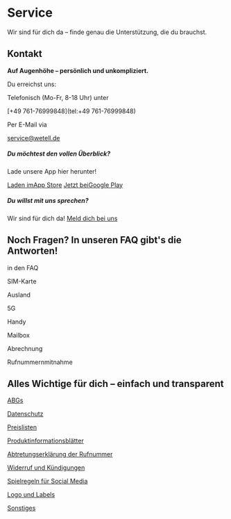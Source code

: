 Service
==========

Wir sind für dich da –
finde genau die Unterstützung,
die du brauchst.

Kontakt
----------

**Auf Augenhöhe – persönlich und unkompliziert.**

Du erreichst uns:

Telefonisch
(Mo-Fr, 8-18 Uhr) unter

[\+49 761-76999848](tel:+49 761-76999848)

Per E-Mail via

[service@wetell.de](mailto:service@wetell.de)

##### Du möchtest den vollen Überblick? #####

Lade unsere App hier herunter!

[Laden imApp Store](https://apps.apple.com/de/app/wetell/id6450259024) [Jetzt beiGoogle Play](https://play.google.com/store/apps/details?id=de.appsoluts.wetell)

##### Du willst mit uns sprechen? #####

Wir sind für dich da! [Meld dich bei uns](/service/kontakt/)

Noch Fragen?
 In unseren FAQ gibt's die Antworten!
----------

in den FAQ

SIM-Karte

Ausland

5G

Handy

Mailbox

Abrechnung

Rufnummernmitnahme

Alles Wichtige für dich – einfach und transparent
----------

[ABGs](/service/downloads/#agb)

[Datenschutz](/service/downloads/#datenschutz)

[Preislisten](/service/downloads/#preislisten)

[Produktinformationsblätter](/service/downloads/#pib)

[Abtretungserklärung der Rufnummer](/service/downloads/#abtretungserklaerung)

[Widerruf und Kündigungen](/service/downloads/#widerruf)

[Spielregeln für Social Media](/service/downloads/#social_media)

[Logo und Labels](/service/downloads/#logo_labels)

[Sonstiges](/service/downloads/#sonstiges)
